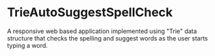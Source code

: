 # TrieAutoSuggestSpellCheck
A responsive web based application implemented using "Trie" data structure that checks the spelling and suggest words as the user starts typing a word.
